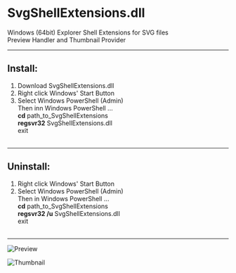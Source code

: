 # SvgShellExtensions.dll


Windows (64bit) Explorer Shell Extensions for SVG files      
Preview Handler and Thumbnail Provider

----------
Install:
----------

1. Download SvgShellExtensions.dll
2. Right click Windows' Start Button<br>
3. Select Windows PowerShell (Admin)<br>
Then inn Windows PowerShell ...<br>
  **cd** path_to_SvgShellExtensions<br>
  **regsvr32** SvgShellExtensions.dll<br>
  exit<br><br>

----------
Uninstall:
----------

1. Right click Windows' Start Button<br>
2. Select Windows PowerShell (Admin)<br>
Then in Windows PowerShell ...<br>
  **cd** path_to_SvgShellExtensions<br>
  **regsvr32 /u** SvgShellExtensions.dll<br>
  exit<br><br>

----------


![Preview](https://user-images.githubusercontent.com/5280692/150119503-11700028-4dcf-4eca-aeaf-a787c4339a28.png)

![Thumbnail](https://user-images.githubusercontent.com/5280692/150119536-2b499495-f0dd-42e8-9e99-367657e3d783.png)



